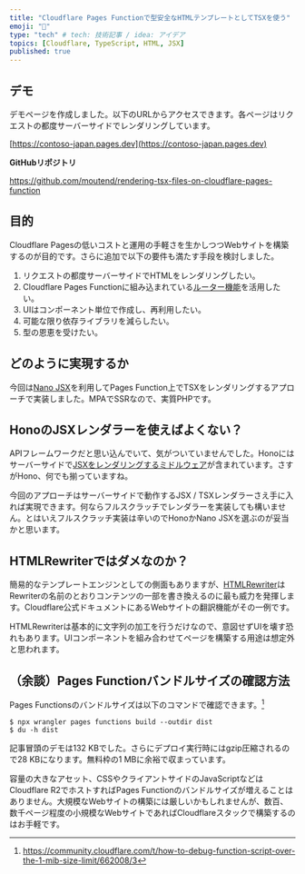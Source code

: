 ```yaml
---
title: "Cloudflare Pages Functionで型安全なHTMLテンプレートとしてTSXを使う"
emoji: "🍣"
type: "tech" # tech: 技術記事 / idea: アイデア
topics: [Cloudflare, TypeScript, HTML, JSX]
published: true
---
```

## デモ

デモページを作成しました。以下のURLからアクセスできます。各ページはリクエストの都度サーバーサイドでレンダリングしています。

[https://contoso-japan.pages.dev](https://contoso-japan.pages.dev)

**GitHubリポジトリ**

https://github.com/moutend/rendering-tsx-files-on-cloudflare-pages-function

## 目的

Cloudflare Pagesの低いコストと運用の手軽さを生かしつつWebサイトを構築するのが目的です。さらに追加で以下の要件も満たす手段を検討しました。

1. リクエストの都度サーバーサイドでHTMLをレンダリングしたい。
2. Cloudflare Pages Functionに組み込まれている[ルーター機能](https://developers.cloudflare.com/pages/functions/routing/)を活用したい。
3. UIはコンポーネント単位で作成し、再利用したい。
4. 可能な限り依存ライブラリを減らしたい。
5. 型の恩恵を受けたい。

## どのように実現するか

今回は[Nano JSX](https://nanojsx.io)を利用してPages Function上でTSXをレンダリングするアプローチで実装しました。MPAでSSRなので、実質PHPです。

## HonoのJSXレンダラーを使えばよくない？

APIフレームワークだと思い込んでいて、気がついていませんでした。Honoにはサーバーサイドで[JSXをレンダリングするミドルウェア](https://hono.dev/docs/middleware/builtin/jsx-renderer)が含まれています。さすがHono、何でも揃っていますね。

今回のアプローチはサーバーサイドで動作するJSX / TSXレンダラーさえ手に入れば実現できます。何ならフルスクラッチでレンダラーを実装しても構いません。とはいえフルスクラッチ実装は辛いのでHonoかNano JSXを選ぶのが妥当かと思います。

## HTMLRewriterではダメなのか？

簡易的なテンプレートエンジンとしての側面もありますが、[HTMLRewriter](https://developers.cloudflare.com/workers/runtime-apis/html-rewriter/)はRewriterの名前のとおりコンテンツの一部を書き換えるのに最も威力を発揮します。Cloudflare公式ドキュメントにあるWebサイトの翻訳機能がその一例です。

HTMLRewriterは基本的に文字列の加工を行うだけなので、意図せずUIを壊す恐れもあります。UIコンポーネントを組み合わせてページを構築する用途は想定外と思われます。

## （余談）Pages Functionバンドルサイズの確認方法

Pages Functionsのバンドルサイズは以下のコマンドで確認できます。[^1]

```console
$ npx wrangler pages functions build --outdir dist
$ du -h dist
```

記事冒頭のデモは132 KBでした。さらにデプロイ実行時にはgzip圧縮されるので28 KBになります。無料枠の1 MBに余裕で収まっています。

[^1]: https://community.cloudflare.com/t/how-to-debug-function-script-over-the-1-mib-size-limit/662008/3

容量の大きなアセット、CSSやクライアントサイドのJavaScriptなどはCloudflare R2でホストすればPages Functionのバンドルサイズが増えることはありません。大規模なWebサイトの構築には厳しいかもしれませんが、数百、数千ページ程度の小規模なWebサイトであればCloudflareスタックで構築するのはお手軽です。
